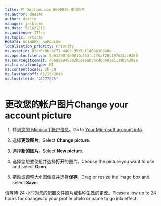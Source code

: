 ```yaml
---
title: 在 Outlook.com 8000036 更改图片
ms.author: daeite
author: daeite
manager: jackiesm
ms.date: 5/16/2018
ms.audience: ITPro
ms.topic: article
ROBOTS: NOINDEX, NOFOLLOW
localization_priority: Priority
ms.assetid: 81ce6c8b-6f73-4489-9539-f14680168a8e
ms.openlocfilehash: 5e61290f4e9014cf53fc2f6af20c197d23ac9289
ms.sourcegitcommit: d6ea5e9458a2b8ceaab3ac4bd483e1130b9a398a
ms.translationtype: MT
ms.contentlocale: zh-CN
ms.lasthandoff: 01/15/2019
ms.locfileid: "28277875"
---
```

# <a name="change-your-account-picture"></a><span data-ttu-id="73da3-102">更改您的帐户图片</span><span class="sxs-lookup"><span data-stu-id="73da3-102">Change your account picture</span></span>

1. <span data-ttu-id="73da3-103">转到[您的 Microsoft 帐户信息](https://go.microsoft.com/fwlink/p/?linkid=860841)。</span><span class="sxs-lookup"><span data-stu-id="73da3-103">Go to [Your Microsoft account info](https://go.microsoft.com/fwlink/p/?linkid=860841).</span></span>
    
2. <span data-ttu-id="73da3-104">选择**更改图片**。</span><span class="sxs-lookup"><span data-stu-id="73da3-104">Select **Change picture**.</span></span> 
    
3. <span data-ttu-id="73da3-105">选择**新的图片**。</span><span class="sxs-lookup"><span data-stu-id="73da3-105">Select **New picture**.</span></span> 
    
4. <span data-ttu-id="73da3-106">选择您想要使用并选择**打开**的图片。</span><span class="sxs-lookup"><span data-stu-id="73da3-106">Choose the picture you want to use and select **Open**.</span></span> 
    
5. <span data-ttu-id="73da3-107">拖动或调整大小图像框并选择**保存**。</span><span class="sxs-lookup"><span data-stu-id="73da3-107">Drag or resize the image box and select **Save**.</span></span> 
    
<span data-ttu-id="73da3-108">请等待 24 小时对您的配置文件照片或名称生效的更改。</span><span class="sxs-lookup"><span data-stu-id="73da3-108">Please allow up to 24 hours for changes to your profile photo or name to go into effect.</span></span>
  


